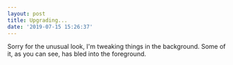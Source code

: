 ```yaml
---
layout: post
title: Upgrading...
date: '2019-07-15 15:26:37'
---
```


Sorry for the unusual look, I'm tweaking things in the background. Some of it, as you can see, has bled into the foreground.

